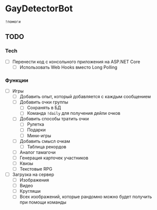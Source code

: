 # GayDetectorBot

`!помоги`

## TODO

### Tech

 - [ ] Перенести код с консольного приложения на ASP.NET Core
    - [ ] Использовать Web Hooks вместо Long Polling
 
### Функции

 - [ ] Игры
    - [ ] Добавить опыт, который добавляется с каждым сообщением
    - [ ] Добавить очки группы
        - [ ] Сохранять в БД
        - [ ] Команда `!daily` для получения дейли очков
    - [ ] Добавить способы тратить очки
        - [ ] Рулетка
        - [ ] Подарки
        - [ ] Мини-игры
    - [ ] Добавить смысл очкам
        - [ ] Таблица рекордов
    - [ ] Аналог тамагочи
    - [ ] Генерация карточек участников
    - [ ] Квизы
    - [ ] Текстовые RPG
 - [ ] Загрузка на сервер
    - [ ] Изображения
    - [ ] Видео
    - [ ] Кругляши
    - [ ] Всех изображений, которые рандомно можно будет получить при помощи команды